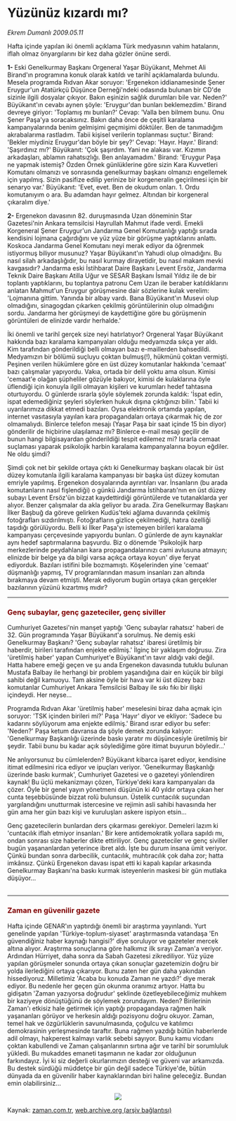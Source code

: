 # Yüzünüz kızardı mı?

*Ekrem Dumanlı 2009.05.11*

<td class="columnist-detail">
<p>Hafta içinde yapılan iki önemli açıklama Türk medyasının vahim hatalarını, iflah olmaz önyargılarını bir kez daha gözler önüne serdi.</p>
<p>
<div id="haberMetinDiv">
<p><b>1- </b>Eski Genelkurmay Başkanı Orgeneral Yaşar Büyükanıt, Mehmet Ali Birand'ın programına konuk olarak katıldı ve tarihî açıklamalarda bulundu. Mesela programda Rıdvan Akar soruyor: 'Ergenekon iddianamesinde Şener Eruygur'un Atatürkçü Düşünce Derneği'ndeki odasında bulunan bir CD'de sizinle ilgili dosyalar çıkıyor. Bakın eşinizin sağlık durumları bile var. Neden?' Büyükanıt'ın cevabı aynen şöyle: 'Eruygur'dan bunları beklemezdim.' Birand devreye giriyor: 'Toplamış mı bunları?' Cevap: 'Valla ben bilmem bunu. Onu Şener Paşa'ya soracaksınız. Bakın daha önce de çeşitli karalama kampanyalarında benim gelmişimi geçmişimi döktüler. Ben de tanımadığım akrabalarıma rastladım. Tabii kişisel verilerin toplanması suçtur.' Birand: 'Bekler miydiniz Eruygur'dan böyle bir şey?' Cevap: 'Hayır. Hayır.' Birand: 'Şaşırdınız mı?' Büyükanıt: 'Çok şaşırdım. Yani ne alakası var. Kızımın arkadaşları, ablamın rahatsızlığı. Ben anlayamadım.' Birand: 'Eruygur Paşa ne yapmak istemiş? Özden Örnek günlüklerine göre sizin Kara Kuvvetleri Komutanı olmanızı ve sonrasında genelkurmay başkanı olmanızı engellemek için yapılmış. Sizin pasifize edilip yerinize bir korgeneralin geçirilmesi için bir senaryo var.' Büyükanıt: 'Evet, evet. Ben de okudum onları. 1. Ordu komutanıyım o ara. Bu adamdan hayır gelmez. Altından bir korgeneral çıkaralım diye.'
<p><b>2-</b> Ergenekon davasının 82. duruşmasında Uzan döneminin Star Gazetesi'nin Ankara temsilcisi Hayrullah Mahmut ifade verdi. Emekli Korgeneral Şener Eruygur'un Jandarma Genel Komutanlığı yaptığı sırada kendisini lojmana çağırdığını ve yüz yüze bir görüşme yaptıklarını anlattı. Koskoca Jandarma Genel Komutanı neyi merak ediyor da öğrenmek istiyormuş biliyor musunuz? Yaşar Büyükanıt'ın Yahudi olup olmadığını. Bu nasıl silah arkadaşlığıdır, bu nasıl kurmay dirayetidir, bu nasıl makam mevki kavgasıdır? Jandarma eski İstihbarat Daire Başkanı Levent Ersöz, Jandarma Teknik Daire Başkanı Atilla Uğur ve SESAR Başkanı İsmail Yıldız ile de bir toplantı yaptıklarını, bu toplantıya patronu Cem Uzan ile beraber katıldıklarını anlatan Mahmut'un Eruygur görüşmesine dair sözlerine kulak verelim: 'Lojmanına gittim. Yanında bir albay vardı. Bana Büyükanıt'ın Musevi olup olmadığını, sinagogdan çıkarken çekilmiş görüntülerinin olup olmadığını sordu. Jandarma her görüşmeyi de kaydettiğine göre bu görüşmenin görüntüleri de elinizde vardır herhalde.'
<p>İki önemli ve tarihî gerçek size neyi hatırlatıyor? Orgeneral Yaşar Büyükanıt hakkında bazı karalama kampanyaları olduğu medyamızda sıkça yer aldı. Kim tarafından gönderildiği belli olmayan bazı e-maillerden bahsedildi. Medyamızın bir bölümü suçluyu çoktan bulmuş(!), hükmünü çoktan vermişti. Peşinen verilen hükümlere göre en üst düzey komutanlar hakkında 'cemaat' bazı çalışmalar yapıyordu. Vakıa, ortada bir delil yoktu ama olsun. Kimisi 'cemaat'e olağan şüpheliler gözüyle bakıyor, kimisi de kulaklarına öyle üflendiği için konuyla ilgili olmayan kişileri ve kurumları hedef tahtasına oturtuyordu. O günlerde ısrarla şöyle söylemek zorunda kaldık: 'İspat edin, ispat edemediğiniz şeyleri söylerken hukuk dışına çıktığınızı bilin.' Tabii ki uyarılarımıza dikkat etmedi bazıları. Oysa elektronik ortamda yapılan, internet vasıtasıyla yayılan kara propagandaları ortaya çıkarmak hiç de zor olmamalıydı. Binlerce telefon mesajı (Yaşar Paşa bir saat içinde 15 bin diyor) gönderilir de hiçbirine ulaşılamaz mı? Binlerce e-mail mesajı geçilir de bunun hangi bilgisayardan gönderildiği tespit edilemez mi? Israrla cemaat suçlaması yaparak psikolojik harbin karalama kampanyalarına boyun eğdiler. Ne oldu şimdi?
<p>Şimdi çok net bir şekilde ortaya çıktı ki Genelkurmay başkanı olacak bir üst düzey komutanla ilgili karalama kampanyası bir başka üst düzey komutan emriyle yapılmış. Ergenekon dosyalarında ayrıntıları var. İnsanların (bu arada komutanların nasıl fişlendiği) o günkü Jandarma İstihbaratı'nın en üst düzey subayı Levent Ersöz'ün bizzat kaydettirdiği görüntülerde ve tutanaklarda yer alıyor. Benzer çalışmalar da akla geliyor bu arada. Zira Genelkurmay Başkanı İlker Başbuğ da göreve gelirken Kudüs'teki ağlama duvarında çekilmiş fotoğrafları sızdırılmıştı. Fotoğrafların gizlice çekilmediği, hatıra özelliği taşıdığı görülüyordu. Belli ki İlker Paşa'yı istemeyen birileri karalama kampanyası çerçevesinde yapıyordu bunları. O günlerde de aynı kaynaklar aynı hedef saptırmalarına başvurdu. Biz o dönemde 'Psikolojik harp merkezlerinde peydahlanan kara propagandalarınızı cami avlusuna atmayın; elinizde bir belge ya da bilgi varsa açıkça ortaya koyun' diye feryat ediyorduk. Bazıları istifini bile bozmamıştı. Köşelerinden yine 'cemaat' düşmanlığı yapmış, TV programlarından masum insanları zan altında bırakmaya devam etmişti. Merak ediyorum bugün ortaya çıkan gerçekler bazılarının yüzünü kızartmış mıdır?
<p>
<hr/>
<h3><font color="#800000">Genç subaylar, genç gazeteciler, genç siviller
</font></h3>
<p>Cumhuriyet Gazetesi'nin manşet yaptığı 'Genç subaylar rahatsız' haberi de 32. Gün programında Yaşar Büyükanıt'a sorulmuş. Ne demiş eski Genelkurmay Başkanı? 'Genç subaylar rahatsız' ibaresi üretilmiş bir haberdir, birileri tarafından enjekte edilmiş.' İlginç bir yaklaşım doğrusu. Zira 'üretilmiş haber' yapan Cumhuriyet'e Büyükanıt'ın tavır aldığı vaki değil. Hatta habere emeği geçen ve şu anda Ergenekon davasında tutuklu bulunan Mustafa Balbay ile herhangi bir problem yaşandığına dair en küçük bir bilgi sahibi değil kamuoyu. Tam aksine öyle bir hava var ki üst düzey bazı komutanlar Cumhuriyet Ankara Temsilcisi Balbay ile sıkı fıkı bir ilişki içindeydi. Her neyse...
<p>Programda Rıdvan Akar 'üretilmiş haber' meselesini biraz daha açmak için soruyor: 'TSK içinden birileri mi?' Paşa 'Hayır' diyor ve ekliyor: 'Sadece bu kadarını söylüyorum ama enjekte edilmiş.' Birand ısrar ediyor bu sefer: 'Neden?' Paşa ketum davransa da şöyle demek zorunda kalıyor: 'Genelkurmay Başkanlığı üzerinde baskı yaratır mı düşüncesiyle üretilmiş bir şeydir. Tabii bunu bu kadar açık söylediğime göre itimat buyurun böyledir...'
<p>Ne anlıyorsunuz bu cümlelerden? Büyükanıt kibarca işaret ediyor, kendisine itimat edilmesini rica ediyor ve ipuçları veriyor. 'Genelkurmay Başkanlığı üzerinde baskı kurmak', Cumhuriyet Gazetesi ve o gazeteyi yönlendiren kaynak! Bu üçlü mekanizmayı çözen, Türkiye'deki kara kampanyaları da çözer. Öyle bir genel yayın yönetmeni düşünün ki 40 yıldır ortaya çıkan her cunta teşebbüsünde bizzat rolü bulunsun. Üstelik cuntacılık suçundan yargılandığını unutturmak istercesine ve rejimin asli sahibi havasında her gün ama her gün bazı kişi ve kuruluşları askere ispiyon etsin...
<p>Genç gazetecilerin bunlardan ders çıkarması gerekiyor. Demeleri lazım ki 'cuntacılık iflah etmiyor insanları.' Bir kere antidemokratik yollara sapıldı mı, ondan sonrası size haberler dikte ettiriliyor. Genç gazeteciler ve genç siviller bugün yaşananlardan yeterince ibret aldı. İşte bu durum insana ümit veriyor. Çünkü bundan sonra darbecilik, cuntacılık, muhtıracılık çok daha zor; hatta imkânsız. Çünkü Ergenekon davası ispat etti ki kapalı kapılar arkasında Genelkurmay Başkanı'na baskı kurmak isteyenlerin maskesi bir gün mutlaka düşüyor...
<br/>
 <hr/>
<h3><font color="#800000">Zaman en güvenilir gazete
</font></h3>
<p>Hafta içinde GENAR'ın yaptırdığı önemli bir araştırma yayınlandı. Yurt genelinde yapılan 'Türkiye-toplum-siyaset' araştırmasında vatandaşa 'En güvendiğiniz haber kaynağı hangisi?' diye soruluyor ve gazeteler mercek altına alıyor. Araştırma sonuçlarına göre halkımız ilk sırayı Zaman'a veriyor. Ardından Hürriyet, daha sonra da Sabah Gazetesi zikrediliyor. Yüz yüze yapılan görüşmeler sonunda ortaya çıkan sonuçlar gazetemizin doğru bir yolda ilerlediğini ortaya çıkarıyor. Bunu zaten her gün daha yakından hissediyoruz. Milletimiz 'Acaba bu konuda Zaman ne yazdı?' diye merak ediyor. Bu nedenle her geçen gün okunma oranımız artıyor. Hatta bu gidişatın 'Zaman yazıyorsa doğrudur' şeklinde özetleyebileceğimiz muhkem bir kaziyeye dönüştüğünü de söylemek zorundayım. Neden? Birilerinin Zaman'ı etkisiz hale getirmek için yaptığı propagandaya rağmen halk yaşananları görüyor ve herkesin aldığı pozisyonu doğru okuyor. Zaman, temel hak ve özgürlüklerin savunulmasında, çoğulcu ve katılımcı demokrasinin yerleşmesinde taraftır. Buna rağmen yazdığı bütün haberlerde adil olmayı, hakperest kalmayı varlık sebebi sayıyor. Bunu kamu vicdanı çoktan kabullendi ve Zaman çalışanlarının sırtına ağır ve tarihî bir sorumluluk yükledi. Bu mukaddes emaneti taşımanın ne kadar zor olduğunun farkındayız. İyi ki siz değerli okurlarımızın desteği ve güveni var arkamızda. Bu destek sürdüğü müddetçe bir gün değil sadece Türkiye'de, bütün dünyada da en güvenilir haber kaynaklarından biri haline geleceğiz. Bundan emin olabilirsiniz...
<p>
<p><p align="center">
<img border="0" src="http://web.archive.org/web/20110107053841im_/http://medya.zaman.com.tr/2009/05/11/tiraj.gif"/></p></p></p></p></p></p></p></p></p></p></p></p></p></div>
</p>
<a href="http://web.archive.org/web/20110107053841/mailto:e.dumanli@zaman.com.tr">
</a></td>

Kaynak: [zaman.com.tr](http://zaman.com.tr/yazar.do?yazino=846779), [web.archive.org (arşiv bağlantısı)](http://web.archive.org/web/20110107053841/http://www.zaman.com.tr/yazar.do?yazino=846779)
